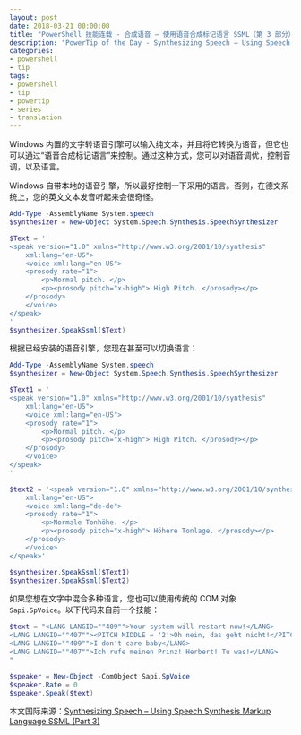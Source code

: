```yaml
---
layout: post
date: 2018-03-21 00:00:00
title: "PowerShell 技能连载 - 合成语音 – 使用语音合成标记语言 SSML（第 3 部分）"
description: "PowerTip of the Day - Synthesizing Speech – Using Speech Synthesis Markup Language SSML (Part 3)"
categories:
- powershell
- tip
tags:
- powershell
- tip
- powertip
- series
- translation
---
```

Windows 内置的文字转语音引擎可以输入纯文本，并且将它转换为语音，但它也可以通过“语音合成标记语言”来控制。通过这种方式，您可以对语音调优，控制音调，以及语言。

Windows 自带本地的语音引擎，所以最好控制一下采用的语言。否则，在德文系统上，您的英文文本发音听起来会很奇怪。

```powershell
Add-Type -AssemblyName System.speech
$synthesizer = New-Object System.Speech.Synthesis.SpeechSynthesizer

$Text = '
<speak version="1.0" xmlns="http://www.w3.org/2001/10/synthesis" 
    xml:lang="en-US">
    <voice xml:lang="en-US">
    <prosody rate="1">
        <p>Normal pitch. </p>
        <p><prosody pitch="x-high"> High Pitch. </prosody></p>
    </prosody>
    </voice>
</speak>
'
$synthesizer.SpeakSsml($Text)
```

根据已经安装的语音引擎，您现在甚至可以切换语言：

```powershell
Add-Type -AssemblyName System.speech
$synthesizer = New-Object System.Speech.Synthesis.SpeechSynthesizer

$Text1 = '
<speak version="1.0" xmlns="http://www.w3.org/2001/10/synthesis" 
    xml:lang="en-US">
    <voice xml:lang="en-US">
    <prosody rate="1">
        <p>Normal pitch. </p>
        <p><prosody pitch="x-high"> High Pitch. </prosody></p>
    </prosody>
    </voice>
</speak>
'

$text2 = '<speak version="1.0" xmlns="http://www.w3.org/2001/10/synthesis" 
    xml:lang="en-US">
    <voice xml:lang="de-de">
    <prosody rate="1">
        <p>Normale Tonhöhe. </p>
        <p><prosody pitch="x-high"> Höhere Tonlage. </prosody></p>
    </prosody>
    </voice>
</speak>'

$synthesizer.SpeakSsml($Text1)
$synthesizer.SpeakSsml($Text2)
```

如果您想在文字中混合多种语言，您也可以使用传统的 COM 对象 `Sapi.SpVoice`。以下代码来自前一个技能：

```powershell
$text = "<LANG LANGID=""409"">Your system will restart now!</LANG>
<LANG LANGID=""407""><PITCH MIDDLE = '2'>Oh nein, das geht nicht!</PITCH></LANG>
<LANG LANGID=""409"">I don't care baby</LANG>
<LANG LANGID=""407"">Ich rufe meinen Prinz! Herbert! Tu was!</LANG>
"

$speaker = New-Object -ComObject Sapi.SpVoice
$speaker.Rate = 0
$speaker.Speak($text)
```

<!--more-->
本文国际来源：[Synthesizing Speech – Using Speech Synthesis Markup Language SSML (Part 3)](http://community.idera.com/powershell/powertips/b/tips/posts/synthesizing-speech-using-speech-synthesis-markup-language-ssml-part-3)
